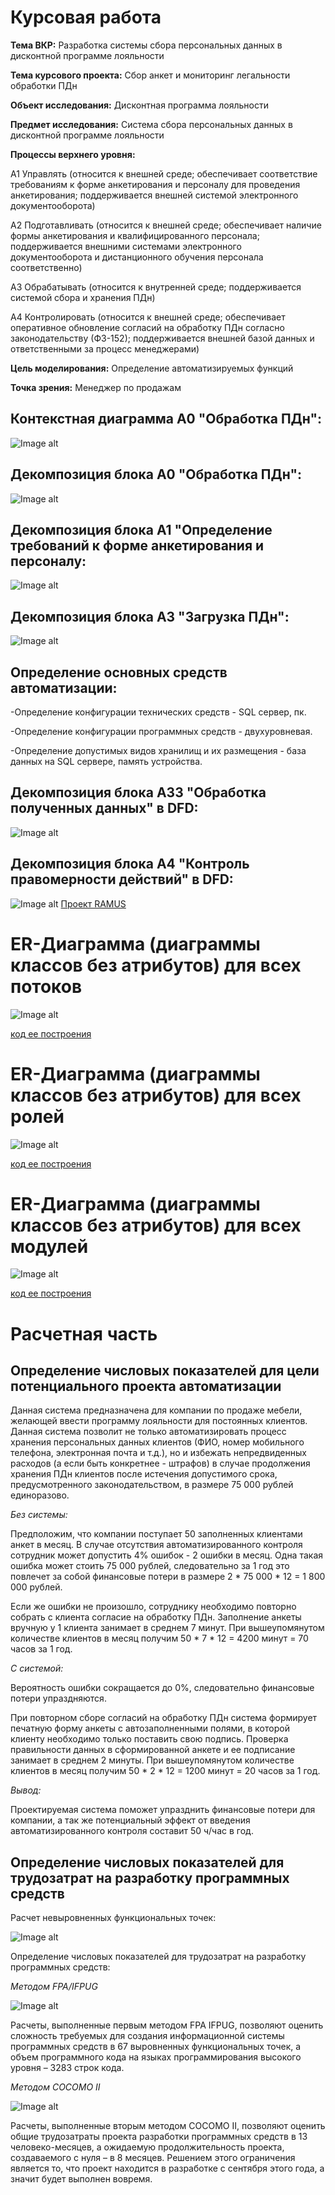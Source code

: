 # Курсовая работа
__Тема ВКР:__ Разработка системы сбора персональных данных в дисконтной программе лояльности

__Тема курсового проекта:__ Сбор анкет и мониторинг легальности обработки ПДн

__Объект исследования:__ Дисконтная программа лояльности

__Предмет исследования:__ Система сбора персональных данных в дисконтной программе лояльности

__Процессы верхнего уровня:__

А1 Управлять (относится к внешней среде; обеспечивает соответствие требованиям к форме анкетирования и персоналу для проведения анкетирования; поддерживается внешней системой электронного документооборота)

А2 Подготавливать (относится к внешней среде; обеспечивает наличие формы анкетирования и квалифицированного персонала; поддерживается внешними системами электронного документооборота и дистанционного обучения персонала соответственно)

А3 Обрабатывать (относится к внутренней среде; поддерживается системой сбора и хранения ПДн)

А4 Контролировать (относится к внешней среде; обеспечивает оперативное обновление согласий на обработку ПДн согласно законодательству (ФЗ-152); поддерживается внешней базой данных и ответственными за процесс менеджерами)

__Цель моделирования:__ Определение автоматизируемых функций

__Точка зрения:__ Менеджер по продажам

## Контекстная диаграмма А0 "Обработка ПДн":
![Image alt](https://github.com/Hoshi089/Rudov.Ilya.github.io/blob/master/A0.png)

## Декомпозиция блока А0 "Обработка ПДн":
![Image alt](https://github.com/Hoshi089/Rudov.Ilya.github.io/blob/master/A0idef0.png)

## Декомпозиция блока А1 "Определение требований к форме анкетирования и персоналу:
![Image alt](https://github.com/Hoshi089/Rudov.Ilya.github.io/blob/master/A2idef0.png)

## Декомпозиция блока А3 "Загрузка ПДн":
![Image alt](https://github.com/Hoshi089/Rudov.Ilya.github.io/blob/master/A3idef0.png)

## Определение основных средств автоматизации:

-Определение конфигурации технических средств - SQL сервер, пк.

-Определение конфигурации программных средств - двухуровневая.

-Определение допустимых видов хранилищ и их размещения - база данных на SQL сервере, память устройства.

## Декомпозиция блока А33 "Обработка полученных данных" в DFD:
![Image alt](https://github.com/Hoshi089/Rudov.Ilya.github.io/blob/master/A31dfd.png)

## Декомпозиция блока А4 "Контроль правомерности действий" в DFD:
![Image alt](https://github.com/Hoshi089/Rudov.Ilya.github.io/blob/master/A33dfd.png)
[Проект RAMUS](https://github.com/Hoshi089/Rudov.Ilya.github.io/blob/master/%D0%A0%D1%83%D0%B4%D0%BE%D0%B2.rsf)

# ER-Диаграмма (диаграммы классов без атрибутов) для всех потоков
![Image alt](https://github.com/Hoshi089/VeronikaYakubova.github.io/blob/master/Potoki1.png)

[код ее построения](https://github.com/Hoshi089/VeronikaYakubova.github.io/blob/master/Potoki.txt)

# ER-Диаграмма (диаграммы классов без атрибутов) для всех ролей
![Image alt](https://github.com/Hoshi089/VeronikaYakubova.github.io/blob/master/Roles2.png)

[код ее построения](https://github.com/Hoshi089/VeronikaYakubova.github.io/blob/master/Roles.txt)

# ER-Диаграмма (диаграммы классов без атрибутов) для всех модулей
![Image alt](https://github.com/Hoshi089/VeronikaYakubova.github.io/blob/master/Modules1.png)

[код ее построения](https://github.com/Hoshi089/VeronikaYakubova.github.io/blob/master/Modules1.txt)

# Расчетная часть

## Определение числовых показателей для цели потенциального проекта автоматизации

Данная система предназначена для компании по продаже мебели, желающей ввести программу лояльности для постоянных клиентов. Данная система позволит не только автоматизировать процесс хранения персональных данных клиентов (ФИО, номер мобильного телефона, электронная почта и т.д.), но и избежать непредвиденных расходов (а если быть конкретнее - штрафов) в случае продолжения хранения ПДн клиентов после истечения допустимого срока, предусмотренного законодательством, в размере 75 000 рублей единоразово. 

_Без системы:_ 

Предположим, что компании поступает 50 заполненных клиентами анкет в месяц. В случае отсутствия автоматизированного контроля сотрудник может допустить 4% ошибок - 2 ошибки в месяц. Одна такая ошибка может стоить 75 000 рублей, следовательно за 1 год это повлечет за собой финансовые потери в размере 2 * 75 000 * 12 = 1 800 000 рублей.

Если же ошибки не произошло, сотруднику необходимо повторно собрать с клиента согласие на обработку ПДн. Заполнение анкеты вручную у 1 клиента занимает в среднем 7 минут. При вышеупомянутом количестве клиентов в месяц получим 50 * 7 * 12 = 4200 минут = 70 часов за 1 год.

_С системой:_ 

Вероятность ошибки сокращается до 0%, следовательно финансовые потери упраздняются.

При повторном сборе согласий на обработку ПДн система формирует печатную форму анкеты с автозаполненными полями, в которой клиенту необходимо только поставить свою подпись. Проверка правильности данных в сформированной анкете и ее подписание занимает в среднем 2 минуты. При вышеупомянутом количестве клиентов в месяц получим 50 * 2 * 12 = 1200 минут = 20 часов за 1 год.

_Вывод:_

Проектируемая система поможет упразднить финансовые потери для компании, а так же потенциальный эффект от введения автоматизированного контроля составит 50 ч/час в год. 

## Определение числовых показателей для трудозатрат на разработку программных средств

Расчет невыровненных функциональных точек:

![Image alt](https://github.com/Hoshi089/Rudov.Ilya.github.io/blob/master/u1.PNG)

Определение числовых показателей для трудозатрат на разработку программных средств:

_Методом FPA/IFPUG_

![Image alt](https://github.com/Hoshi089/Rudov.Ilya.github.io/blob/master/u2.PNG)

Расчеты, выполненные первым методом FPA IFPUG, позволяют оценить сложность требуемых для создания информационной системы программных средств в 67 выровненных функциональных точек, а объем программного кода на языках программирования высокого уровня – 3283 строк кода.

_Методом COCOMO II_

![Image alt](https://github.com/Hoshi089/Rudov.Ilya.github.io/blob/master/u3.PNG)

Расчеты, выполненные вторым методом COCOMO II, позволяют оценить общие трудозатраты проекта разработки программных средств в 13 человеко-месяцев, а ожидаемую продолжительность проекта, создаваемого с нуля – в 8 месяцев. Решением этого ограничения является то, что проект находится в разработке с сентября этого года, а значит будет выполнен вовремя.
